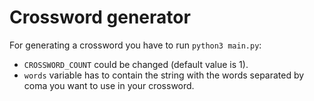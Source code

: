 # Crossword generator

For generating a crossword you have to run `python3 main.py`:
- `CROSSWORD_COUNT` could be changed (default value is 1).
- `words` variable has to contain the string with the words separated by coma you want to use in your crossword.
